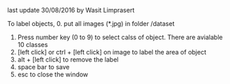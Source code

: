 last update 30/08/2016
by Wasit Limprasert

To label objects,
0. put all images (*.jpg) in folder /dataset
1. Press number key (0 to 9) to select calss of object. There are avialable 10 classes
2. [left click] or ctrl + [left click] on image to label the area of object
3. alt + [left click] to remove the label
4. space bar to save
5. esc to close the window